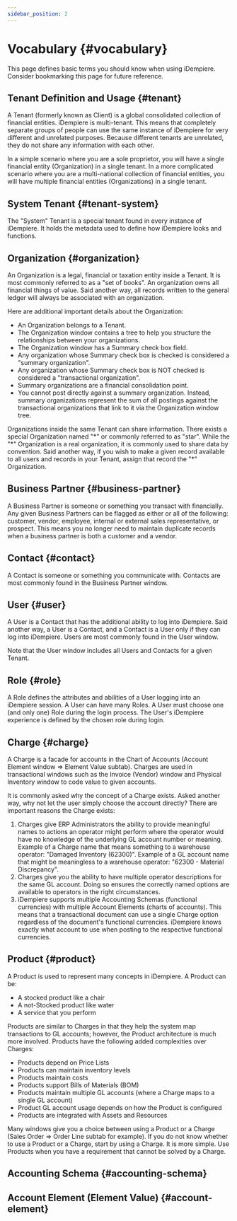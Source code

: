```yaml
---
sidebar_position: 2
---
```

# Vocabulary {#vocabulary}

This page defines basic terms you should know when using iDempiere. Consider bookmarking this page for future reference.

## Tenant Definition and Usage {#tenant}

A Tenant (formerly known as Client) is a global consolidated collection of financial entities. iDempiere is multi-tenant. This means that completely separate groups of people can use the same instance of iDempiere for very different and unrelated purposes. Because different tenants are unrelated, they do not share any information with each other.

In a simple scenario where you are a sole proprietor, you will have a single financial entity (Organization) in a single tenant. In a more complicated scenario where you are a multi-national collection of financial entities, you will have multiple financial entities (Organizations) in a single tenant.

## System Tenant {#tenant-system}

The "System" Tenant is a special tenant found in every instance of iDempiere. It holds the metadata used to define how iDempiere looks and functions.

## Organization {#organization} 

An Organization is a legal, financial or taxation entity inside a Tenant. It is most commonly referred to as a "set of books". An organization owns all financial things of value. Said another way, all records written to the general ledger will always be associated with an organization.

Here are additional important details about the Organization:

* An Organization belongs to a Tenant.
* The Organization window contains a tree to help you structure the relationships between your organizations.
* The Organization window has a Summary check box field.
* Any organization whose Summary check box is checked is considered a "summary organization".
* Any organization whose Summary check box is NOT checked is considered a "transactional organization".
* Summary organizations are a financial consolidation point.
* You cannot post directly against a summary organization. Instead, summary organizations represent the sum of all postings against the transactional organizations that link to it via the Organization window tree.

Organizations inside the same Tenant can share information. There exists a special Organization named "\*" or commonly referred to as "star". While the "\*" Organization is a real organization, it is commonly used to share data by convention. Said another way, if you wish to make a given record available to all users and records in your Tenant, assign that record the "\*" Organization.

## Business Partner {#business-partner}

A Business Partner is someone or something you transact with financially. Any given Business Partners can be flagged as either or all of the following: customer, vendor, employee, internal or external sales representative, or prospect. This means you no longer need to maintain duplicate records when a business partner is both a customer and a vendor.

## Contact {#contact}

A Contact is someone or something you communicate with. Contacts are most commonly found in the Business Partner window.

## User {#user}

A User is a Contact that has the additional ability to log into iDempiere. Said another way, a User is a Contact, and a Contact is a User only if they can log into iDempiere. Users are most commonly found in the User window.

Note that the User window includes all Users and Contacts for a given Tenant.

## Role {#role}

A Role defines the attributes and abilities of a User logging into an iDempiere session. A User can have many Roles. A User must choose one (and only one) Role during the login process. The User's iDempiere experience is defined by the chosen role during login.

## Charge {#charge}

A Charge is a facade for accounts in the Chart of Accounts (Account Element window => Element Value subtab). Charges are used in transactional windows such as the Invoice (Vendor) window and Physical Inventory window to code value to given accounts.

It is commonly asked why the concept of a Charge exists. Asked another way, why not let the user simply choose the account directly? There are important reasons the Charge exists:

1. Charges give ERP Administrators the ability to provide meaningful names to actions an operator might perform where the operator would have no knowledge of the underlying GL account number or meaning. Example of a Charge name that means something to a warehouse operator: "Damaged Inventory (62300)". Example of a GL account name that might be meaningless to a warehouse operator: "62300 - Material Discrepancy".
1. Charges give you the ability to have multiple operator descriptions for the same GL account. Doing so ensures the correctly named options are available to operators in the right circumstances.
1. iDempiere supports multiple Accounting Schemas (functional currencies) with multiple Account Elements (charts of accounts). This means that a transactional document can use a single Charge option regardless of the document's functional currencies. iDempiere knows exactly what account to use when posting to the respective functional currencies.

## Product {#product}

A Product is used to represent many concepts in iDempiere. A Product can be:

* A stocked product like a chair
* A not-Stocked product like water
* A service that you perform

Products are similar to Charges in that they help the system map transactions to GL accounts; however, the Product architecture is much more involved. Products have the following added complexities over Charges:

* Products depend on Price Lists
* Products can maintain inventory levels
* Products maintain costs
* Products support Bills of Materials (BOM)
* Products maintain multiple GL accounts (where a Charge maps to a single GL account)
* Product GL account usage depends on how the Product is configured
* Products are integrated with Assets and Resources

Many windows give you a choice between using a Product or a Charge (Sales Order => Order Line subtab for example). If you do not know whether to use a Product or a Charge, start by using a Charge. It is more simple. Use Products when you have a requirement that cannot be solved by a Charge.

## Accounting Schema {#accounting-schema}

## Account Element (Element Value) {#account-element}
